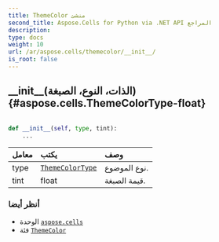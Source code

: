 ```yaml
---
title: ThemeColor منشئ
second_title: Aspose.Cells for Python via .NET API المراجع
description:
type: docs
weight: 10
url: /ar/aspose.cells/themecolor/__init__/
is_root: false
---
```

##  \_\_init\_\_(الذات، النوع، الصبغة){#aspose.cells.ThemeColorType-float}




```python

def __init__(self, type, tint):
    ...
```


| معامل| يكتب| وصف|
| :- | :- | :- |
| type | [`ThemeColorType`](/cells/python-net/ar/aspose.cells/themecolortype) | نوع الموضوع.|
| tint | float | قيمة الصبغة.|



###  أنظر أيضا
* الوحدة [`aspose.cells`](../../)
* فئة [`ThemeColor`](/cells/python-net/ar/aspose.cells/themecolor)
